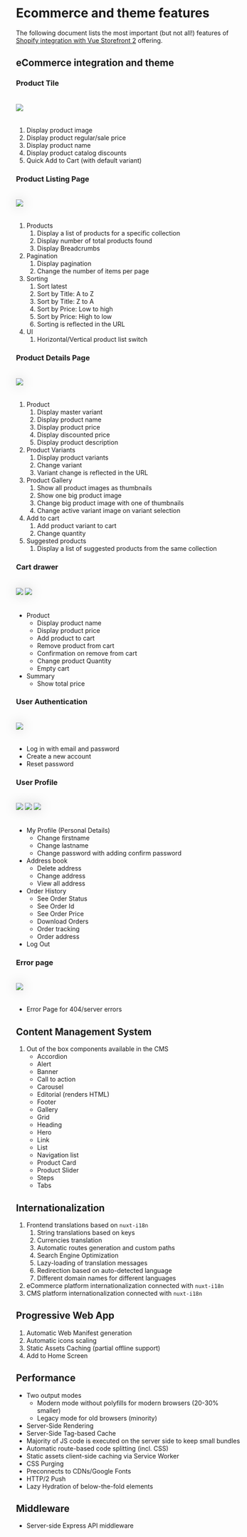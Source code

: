 # Ecommerce and theme features

The following document lists the most important (but not all!) features of [Shopify integration with Vue Storefront 2](https://www.vuestorefront.io/shopify) offering.


## eCommerce integration and theme

### Product Tile

<img style="margin: 20px 0;" src="https://i.paste.pics/0ae92e0420bb81ec4a1a2f5d69d4de22.png" />

1. Display product image
2. Display product regular/sale price
3. Display product name
4. Display product catalog discounts
5. Quick Add to Cart (with default variant)


### Product Listing Page


<img style="filter: drop-shadow(0 0 0.75rem rgba(0,0,0,.2)); margin: 20px 0" src="https://user-images.githubusercontent.com/65275444/127649121-62c51fe0-d618-40e5-b443-81fdb8792a38.png">

1. Products
   1. Display a list of products for a specific collection
   2. Display number of total products found
   3. Display Breadcrumbs
2. Pagination
   1. Display pagination 
   2. Change the number of items per page
3. Sorting
   1. Sort latest
   2. Sort by Title: A to Z
   3. Sort by Title: Z to A
   4. Sort by Price: Low to high
   5. Sort by Price: High to low
   6. Sorting is reflected in the URL
4. UI
   1. Horizontal/Vertical product list switch

### Product Details Page

<img style="filter: drop-shadow(0 0 0.75rem rgba(0,0,0,.2)); margin: 20px 0" src="https://user-images.githubusercontent.com/65275444/127649836-fc9838d1-c837-4cd3-b201-a444f38278c1.png">

1. Product
   1. Display master variant
   2. Display product name
   3. Display product price
   4. Display discounted price
   5. Display product description
2. Product Variants
   1. Display product variants
   2. Change variant
   3. Variant change is reflected in the URL
3. Product Gallery
   1. Show all product images as thumbnails
   2. Show one big product image
   3. Change big product image with one of thumbnails
   4. Change active variant image on variant selection
4. Add to cart
   1. Add product variant to cart
   2. Change quantity
5. Suggested products
   1. Display a list of suggested products from the same collection

### Cart drawer

<img style="filter: drop-shadow(0 0 0.75rem rgba(0,0,0,.2)); margin: 20px 0" src="https://user-images.githubusercontent.com/65275444/127650453-16150647-121e-4fac-ab17-b7eb457c9d48.png">

<img style="filter: drop-shadow(0 0 0.75rem rgba(0,0,0,.2)); margin: 20px 0" src="https://user-images.githubusercontent.com/65275444/127650742-4d5e85a2-cbe6-49a7-a0ad-d8014af3aff5.png">

- Product
  - Display product name
  - Display product price
  - Add product to cart
  - Remove product from cart
  - Confirmation on remove from cart
  - Change product Quantity
  - Empty cart
- Summary
  - Show total price

### User Authentication

<img style="filter: drop-shadow(0 0 0.75rem rgba(0,0,0,.2)); margin: 20px 0" src="https://user-images.githubusercontent.com/65275444/127651009-dbc7b043-91ab-48f1-83c1-8aa649b9863c.png">

- Log in with email and password
- Create a new account
- Reset password

### User Profile

<img style="filter: drop-shadow(0 0 0.75rem rgba(0,0,0,.2)); margin: 20px 0" src="https://user-images.githubusercontent.com/65275444/127651335-6cce290c-c4bb-4de0-b48a-3c1c9d4fe88c.png">

<img style="filter: drop-shadow(0 0 0.75rem rgba(0,0,0,.2)); margin: 20px 0" src="https://user-images.githubusercontent.com/65275444/127651516-b92ee638-1f9d-4946-99f7-b71c45406763.png">

<img style="filter: drop-shadow(0 0 0.75rem rgba(0,0,0,.2)); margin: 20px 0" src="https://user-images.githubusercontent.com/65275444/127651669-95b6f72d-d686-4e29-978d-6a0002ad1873.png">

- My Profile (Personal Details)
  - Change firstname
  - Change lastname
  - Change password with adding confirm password
- Address book
  - Delete address
  - Change address
  - View all address
- Order History
  - See Order Status
  - See Order Id
  - See Order Price
  - Download Orders
  - Order tracking
  - Order address
- Log Out

### Error page

<img style="filter: drop-shadow(0 0 0.75rem rgba(0,0,0,.2)); margin: 20px 0" src="https://user-images.githubusercontent.com/65275444/127652033-80339ed5-422a-4413-bdd6-296ad3449597.png">

- Error Page for 404/server errors

## Content Management System
1. Out of the box components available in the CMS
   - Accordion
   - Alert
   - Banner
   - Call to action
   - Carousel
   - Editorial (renders HTML)
   - Footer
   - Gallery
   - Grid
   - Heading
   - Hero
   - Link
   - List
   - Navigation list
   - Product Card
   - Product Slider
   - Steps
   - Tabs
## Internationalization
1. Frontend translations based on `nuxt-i18n`
   1. String translations based on keys 
   2. Currencies translation
   3. Automatic routes generation and custom paths
   4. Search Engine Optimization
   5. Lazy-loading of translation messages
   6. Redirection based on auto-detected language
   7. Different domain names for different languages
2. eCommerce platform internationalization connected with `nuxt-i18n`
3. CMS platform internationalization connected with `nuxt-i18n`

## Progressive Web App
1. Automatic Web Manifest generation
2. Automatic icons scaling
3. Static Assets Caching (partial offline support)
4. Add to Home Screen

## Performance
- Two output modes
   - Modern mode without polyfills for modern browsers (20-30% smaller)
   - Legacy mode for old browsers (minority)
- Server-Side Rendering
- Server-Side Tag-based Cache
- Majority of JS code is executed on the server side to keep small bundles
- Automatic route-based code splitting (incl. CSS)
- Static assets client-side caching via Service Worker
- CSS Purging
- Preconnects to CDNs/Google Fonts
- HTTP/2 Push
- Lazy Hydration of below-the-fold elements

## Middleware
- Server-side Express API middleware
